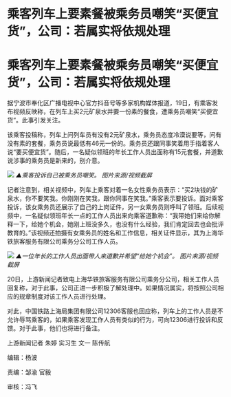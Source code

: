 # 乘客列车上要素餐被乘务员嘲笑“买便宜货”，公司：若属实将依规处理

# 乘客列车上要素餐被乘务员嘲笑“买便宜货”，公司：若属实将依规处理

据宁波市奉化区广播电视中心官方抖音号等多家机构媒体报道，19日，有乘客发布视频反映称，在列车上买2元矿泉水并要一份素的餐食，遭乘务员嘲笑“买便宜货”。此事引发关注。

该乘客投稿称，列车上问列车员有没有2元矿泉水，乘务员态度冷漠说要等，问有没有素的套餐，乘务员说最低有46元一份的。乘务员还跟同事笑着用手指着客人说“要买便宜货”。随后，一名疑似领班的年长工作人员出面称有15元套餐，并道歉说涉事的乘务员是新来的，别介意。

![](https://inews.gtimg.com/om_bt/OduM0AsnIMz3Z-WKxmJ1Yd_hAYeZZHStaADUXpftb1EIAAA/1000)
_▲乘客投诉自己被乘务员嘲笑。 图片来源/视频截屏_

记者注意到，相关视频中，列车上乘客对着一名女性乘务员表示：“买2块钱的矿泉水，你不要笑我。你刚刚在笑我，跟你同事在笑我。”乘客表示要投诉。面对乘客投诉，该女乘务员还展示了自己的上岗证件，另一女乘务员则呼叫了领班。后续视频中，一名疑似领班年长一点的工作人员出来向乘客道歉称：“我带她们来给你解释一下，给她个机会，她刚上班没多久，也没有什么经验，我们肯定回去也会批评教育的。”该视频还拍摄有女乘务员的姓名和工作信息，相关证件显示，其为上海华铁旅客服务有限公司乘务分公司工作人员。

![](https://inews.gtimg.com/om_bt/OrrpBlMCArln9emfNru8PQezleJad9zpJ6iapzTteAhAoAA/1000)
_▲一位年长的工作人员出面带人来道歉并希望“给她个机会”。 图片来源/视频截屏_

20日，上游新闻记者致电上海华铁旅客服务有限公司乘务分公司，相关工作人员回复称，对于此事，公司正进一步积极了解处理中。如果情况属实，将按照公司相应的规章制度对该工作人员进行处理。

对此，中国铁路上海局集团有限公司12306客服也回应称，列车上的工作人员是不允许辱骂乘客的，如果乘客发现工作人员有类似的行为，可向12306进行投诉和反馈。对于此事，他们也将进行备注。

上游新闻记者 朱婷 实习生 文一 陈传航

编辑：杨波

责编：邹渝 官毅

审核：冯飞

